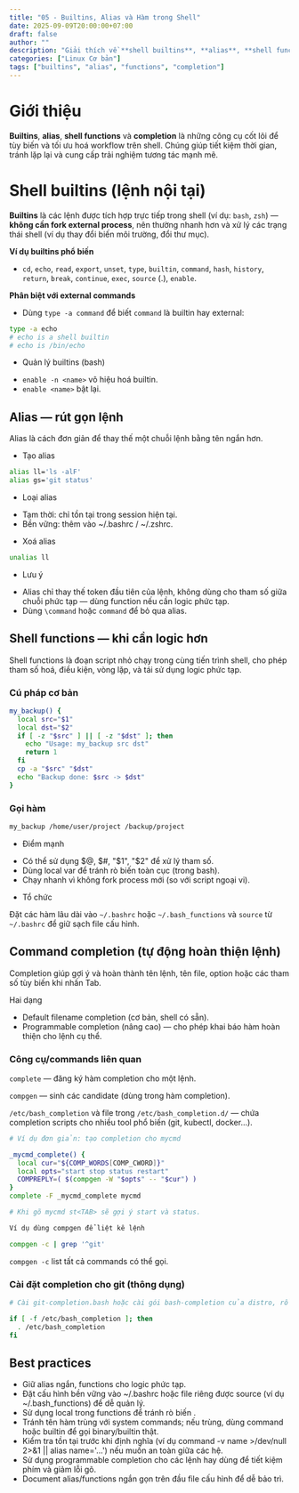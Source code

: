 ```yaml
---
title: "05 - Builtins, Alias và Hàm trong Shell"
date: 2025-09-09T20:00:00+07:00
draft: false
author: ""
description: "Giải thích về **shell builtins**, **alias**, **shell functions** và **command completion** — cú pháp, ví dụ và best practices."
categories: ["Linux Cơ bản"]
tags: ["builtins", "alias", "functions", "completion"]
---
```


# Giới thiệu
**Builtins**, **alias**, **shell functions** và **completion** là những công cụ cốt lõi để tùy biến và tối ưu hoá workflow trên shell. Chúng giúp tiết kiệm thời gian, tránh lặp lại và cung cấp trải nghiệm tương tác mạnh mẽ.

# Shell builtins (lệnh nội tại)
**Builtins** là các lệnh được tích hợp trực tiếp trong shell (ví dụ: `bash`, `zsh`) — **không cần fork external process**, nên thường nhanh hơn và xử lý các trạng thái shell (ví dụ thay đổi biến môi trường, đổi thư mục).

**Ví dụ builtins phổ biến**
- `cd`, `echo`, `read`, `export`, `unset`, `type`, `builtin`, `command`, `hash`, `history`, `return`, `break`, `continue`, `exec`, `source` (.), `enable`.

**Phân biệt với external commands**
- Dùng `type -a command` để biết `command` là builtin hay external:
```bash
type -a echo
# echo is a shell builtin
# echo is /bin/echo
```
- Quản lý builtins (bash)
+ `enable -n <name>` vô hiệu hoá builtin.
+ `enable <name>` bật lại.

## Alias — rút gọn lệnh
Alias là cách đơn giản để thay thế một chuỗi lệnh bằng tên ngắn hơn.

- Tạo alias
```bash
alias ll='ls -alF'
alias gs='git status'
```

- Loại alias
+ Tạm thời: chỉ tồn tại trong session hiện tại.
+ Bền vững: thêm vào ~/.bashrc / ~/.zshrc.

- Xoá alias
```bash
unalias ll
```

- Lưu ý
+ Alias chỉ thay thế token đầu tiên của lệnh, không dùng cho tham số giữa chuỗi phức tạp — dùng function nếu cần logic phức tạp.
+ Dùng `\command` hoặc `command` để bỏ qua alias.

## Shell functions — khi cần logic hơn

Shell functions là đoạn script nhỏ chạy trong cùng tiến trình shell, cho phép tham số hoá, điều kiện, vòng lặp, và tái sử dụng logic phức tạp.

### Cú pháp cơ bản
```bash
my_backup() {
  local src="$1"
  local dst="$2"
  if [ -z "$src" ] || [ -z "$dst" ]; then
    echo "Usage: my_backup src dst"
    return 1
  fi
  cp -a "$src" "$dst"
  echo "Backup done: $src -> $dst"
}
```

### Gọi hàm

```bash 
my_backup /home/user/project /backup/project
```

- Điểm mạnh
+ Có thể sử dụng $@, $#, "$1", "$2" để xử lý tham số.
+ Dùng local var để tránh rò biến toàn cục (trong bash).
+ Chạy nhanh vì không fork process mới (so với script ngoại vi).

- Tổ chức

Đặt các hàm lâu dài vào `~/.bashrc` hoặc `~/.bash_functions` và `source` từ `~/.bashrc` để giữ sạch file cấu hình.

## Command completion (tự động hoàn thiện lệnh)

Completion giúp gợi ý và hoàn thành tên lệnh, tên file, option hoặc các tham số tùy biến khi nhấn Tab.

Hai dạng
- Default filename completion (cơ bản, shell có sẵn).
- Programmable completion (nâng cao) — cho phép khai báo hàm hoàn thiện cho lệnh cụ thể.

### Công cụ/commands liên quan

`complete` — đăng ký hàm completion cho một lệnh.

`compgen` — sinh các candidate (dùng trong hàm completion).

`/etc/bash_completion` và file trong `/etc/bash_completion.d/` — chứa completion scripts cho nhiều tool phổ biến (git, kubectl, docker...).
```bash
# Ví dụ đơn giản: tạo completion cho mycmd

_mycmd_complete() {
  local cur="${COMP_WORDS[COMP_CWORD]}"
  local opts="start stop status restart"
  COMPREPLY=( $(compgen -W "$opts" -- "$cur") )
}
complete -F _mycmd_complete mycmd

# Khi gõ mycmd st<TAB> sẽ gợi ý start và status.
```

```bash
Ví dụ dùng compgen để liệt kê lệnh

compgen -c | grep '^git'

```
`compgen -c` list tất cả commands có thể gọi.

### Cài đặt completion cho git (thông dụng)
```bash
# Cài git-completion.bash hoặc cài gói bash-completion của distro, rồi source file trong ~/.bashrc:

if [ -f /etc/bash_completion ]; then
  . /etc/bash_completion
fi
```
## Best practices
- Giữ alias ngắn, functions cho logic phức tạp.
- Đặt cấu hình bền vững vào ~/.bashrc hoặc file riêng được source (ví dụ ~/.bash_functions) để dễ quản lý.
- Sử dụng local trong functions để tránh rò biến .
- Tránh tên hàm trùng với system commands; nếu trùng, dùng command hoặc builtin để gọi binary/builtin thật.
- Kiểm tra tồn tại trước khi định nghĩa (ví dụ command -v name >/dev/null 2>&1 || alias name='...') nếu muốn an toàn giữa các hệ.
- Sử dụng programmable completion cho các lệnh hay dùng để tiết kiệm phím và giảm lỗi gõ.
- Document alias/functions ngắn gọn trên đầu file cấu hình để dễ bảo trì.
